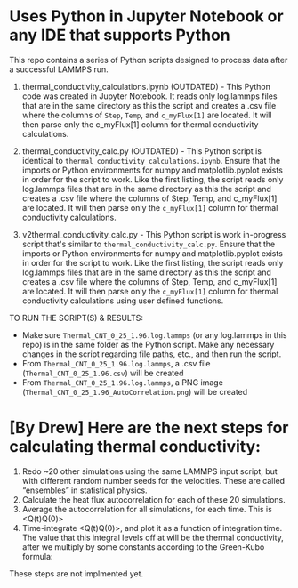# Uses Python in Jupyter Notebook or any IDE that supports Python

This repo contains a series of Python scripts designed to process data after a successful LAMMPS run.

  1. thermal_conductivity_calculations.ipynb (OUTDATED) - 
This Python code was created in Jupyter Notebook. It reads only log.lammps files that are in the same directory as this the script and creates a .csv file where the columns of `Step`, `Temp`, and `c_myFlux[1]` are located. It will then parse only the c_myFlux[1] column for thermal conductivity calculations.

  2. thermal_conductivity_calc.py (OUTDATED) - 
This Python script is identical to `thermal_conductivity_calculations.ipynb`. Ensure that the imports or Python environments for numpy and matplotlib.pyplot exists in order for the script to work. Like the first listing, the script reads only log.lammps files that are in the same directory as this the script and creates a .csv file where the columns of Step, Temp, and c_myFlux[1] are located. It will then parse only the `c_myFlux[1]` column for thermal conductivity calculations.

  3. v2thermal_conductivity_calc.py - 
This Python script is work in-progress script that's similar to `thermal_conductivity_calc.py`. Ensure that the imports or Python environments for numpy and matplotlib.pyplot exists in order for the script to work. Like the first listing, the script reads only log.lammps files that are in the same directory as this the script and creates a .csv file where the columns of Step, Temp, and c_myFlux[1] are located. It will then parse only the `c_myFlux[1]` column for thermal conductivity calculations using user defined functions.

TO RUN THE SCRIPT(S) & RESULTS:
  - Make sure `Thermal_CNT_0_25_1.96.log.lammps` (or any log.lammps in this repo) is in the same folder as the Python script. Make any necessary changes in the script regarding file paths, etc., and then run the script.
  - From `Thermal_CNT_0_25_1.96.log.lammps`, a .csv file (`Thermal_CNT_0_25_1.96.csv`) will be created
  - From `Thermal_CNT_0_25_1.96.log.lammps`, a PNG image (`Thermal_CNT_0_25_1.96_AutoCorrelation.png`) will be created


# [By Drew] Here are the next steps for calculating thermal conductivity:
1. Redo ~20 other simulations using the same LAMMPS input script, but with different random number seeds for the velocities. These are called “ensembles” in statistical physics.
2. Calculate the heat flux autocorrelation for each of these 20 simulations.
3. Average the autocorrelation for all simulations, for each time. This is <Q(t)Q(0)>
4. Time-integrate <Q(t)Q(0)>, and plot it as a function of integration time. The value that this integral levels off at will be the thermal conductivity, after we multiply by some constants according to the Green-Kubo formula:

These steps are not implmented yet.
